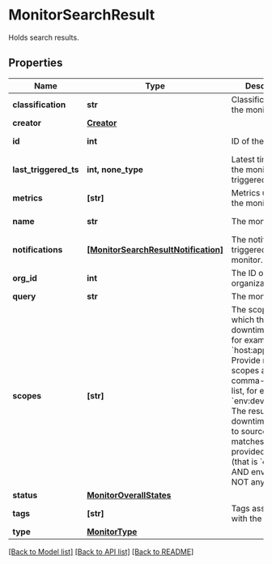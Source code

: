 # MonitorSearchResult

Holds search results.

## Properties

| Name                  | Type                                                                        | Description                                                                                                                                                                                                                                                                                                         | Notes                 |
| --------------------- | --------------------------------------------------------------------------- | ------------------------------------------------------------------------------------------------------------------------------------------------------------------------------------------------------------------------------------------------------------------------------------------------------------------- | --------------------- |
| **classification**    | **str**                                                                     | Classification of the monitor.                                                                                                                                                                                                                                                                                      | [optional] [readonly] |
| **creator**           | [**Creator**](Creator.md)                                                   |                                                                                                                                                                                                                                                                                                                     | [optional]            |
| **id**                | **int**                                                                     | ID of the monitor.                                                                                                                                                                                                                                                                                                  | [optional] [readonly] |
| **last_triggered_ts** | **int, none_type**                                                          | Latest timestamp the monitor triggered.                                                                                                                                                                                                                                                                             | [optional] [readonly] |
| **metrics**           | **[str]**                                                                   | Metrics used by the monitor.                                                                                                                                                                                                                                                                                        | [optional] [readonly] |
| **name**              | **str**                                                                     | The monitor name.                                                                                                                                                                                                                                                                                                   | [optional] [readonly] |
| **notifications**     | [**[MonitorSearchResultNotification]**](MonitorSearchResultNotification.md) | The notification triggered by the monitor.                                                                                                                                                                                                                                                                          | [optional] [readonly] |
| **org_id**            | **int**                                                                     | The ID of the organization.                                                                                                                                                                                                                                                                                         | [optional] [readonly] |
| **query**             | **str**                                                                     | The monitor query.                                                                                                                                                                                                                                                                                                  | [optional]            |
| **scopes**            | **[str]**                                                                   | The scope(s) to which the downtime applies, for example &#x60;host:app2&#x60;. Provide multiple scopes as a comma-separated list, for example &#x60;env:dev,env:prod&#x60;. The resulting downtime applies to sources that matches ALL provided scopes (that is &#x60;env:dev AND env:prod&#x60;), NOT any of them. | [optional]            |
| **status**            | [**MonitorOverallStates**](MonitorOverallStates.md)                         |                                                                                                                                                                                                                                                                                                                     | [optional]            |
| **tags**              | **[str]**                                                                   | Tags associated with the monitor.                                                                                                                                                                                                                                                                                   | [optional] [readonly] |
| **type**              | [**MonitorType**](MonitorType.md)                                           |                                                                                                                                                                                                                                                                                                                     | [optional]            |

[[Back to Model list]](README.md#documentation-for-models) [[Back to API list]](README.md#documentation-for-api-endpoints) [[Back to README]](README.md)
